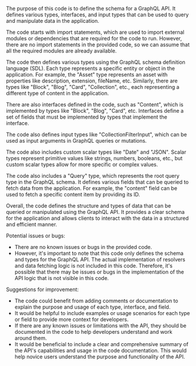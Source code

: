 The purpose of this code is to define the schema for a GraphQL API. It defines various types, interfaces, and input types that can be used to query and manipulate data in the application.

The code starts with import statements, which are used to import external modules or dependencies that are required for the code to run. However, there are no import statements in the provided code, so we can assume that all the required modules are already available.

The code then defines various types using the GraphQL schema definition language (SDL). Each type represents a specific entity or object in the application. For example, the "Asset" type represents an asset with properties like description, extension, fileName, etc. Similarly, there are types like "Block", "Blog", "Card", "Collection", etc., each representing a different type of content in the application.

There are also interfaces defined in the code, such as "Content", which is implemented by types like "Block", "Blog", "Card", etc. Interfaces define a set of fields that must be implemented by types that implement the interface.

The code also defines input types like "CollectionFilterInput", which can be used as input arguments in GraphQL queries or mutations.

The code also includes custom scalar types like "Date" and "JSON". Scalar types represent primitive values like strings, numbers, booleans, etc., but custom scalar types allow for more specific or complex values.

The code also includes a "Query" type, which represents the root query type in the GraphQL schema. It defines various fields that can be queried to fetch data from the application. For example, the "content" field can be used to fetch a specific content item by providing its ID.

Overall, the code defines the structure and types of data that can be queried or manipulated using the GraphQL API. It provides a clear schema for the application and allows clients to interact with the data in a structured and efficient manner.

Potential issues or bugs:
- There are no known issues or bugs in the provided code.
- However, it's important to note that this code only defines the schema and types for the GraphQL API. The actual implementation of resolvers and data fetching logic is not included in this code. Therefore, it's possible that there may be issues or bugs in the implementation of the API logic that is not visible in this code.

Suggestions for improvement:
- The code could benefit from adding comments or documentation to explain the purpose and usage of each type, interface, and field.
- It would be helpful to include examples or usage scenarios for each type or field to provide more context for developers.
- If there are any known issues or limitations with the API, they should be documented in the code to help developers understand and work around them.
- It would be beneficial to include a clear and comprehensive summary of the API's capabilities and usage in the code documentation. This would help novice users understand the purpose and functionality of the API.